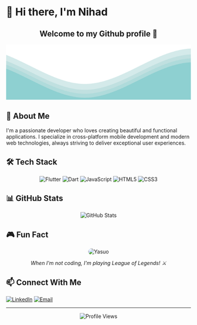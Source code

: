 # 👋 Hi there, I'm Nihad

<h2 align="center">
Welcome to my Github profile 👋️
</h2>	
<img src="https://raw.githubusercontent.com/tihynihy/tihynihy/master/waves.svg" width="100%" height="150">

## 🚀 About Me

I'm a passionate developer who loves creating beautiful and functional applications. I specialize in cross-platform mobile development and modern web technologies, always striving to deliver exceptional user experiences.

## 🛠️ Tech Stack

<div align="center">
  <img src="https://img.shields.io/badge/Flutter-02569B?style=for-the-badge&logo=flutter&logoColor=white" alt="Flutter" />
  <img src="https://img.shields.io/badge/Dart-0175C2?style=for-the-badge&logo=dart&logoColor=white" alt="Dart" />
  <img src="https://img.shields.io/badge/JavaScript-F7DF1E?style=for-the-badge&logo=javascript&logoColor=black" alt="JavaScript" />
  <img src="https://img.shields.io/badge/HTML5-E34F26?style=for-the-badge&logo=html5&logoColor=white" alt="HTML5" />
  <img src="https://img.shields.io/badge/CSS3-1572B6?style=for-the-badge&logo=css3&logoColor=white" alt="CSS3" />
</div>

## 📊 GitHub Stats

<div align="center">
  <img src="https://github-readme-stats.vercel.app/api?username=tihynihy&show_icons=true&theme=radical&hide_border=true&bg_color=0D1117&title_color=6366F1&text_color=FFFFFF&icon_color=6366F1" alt="GitHub Stats" />
</div>

## 🎮 Fun Fact

<div align="center">
  <img src="https://i.pinimg.com/originals/74/6d/7b/746d7bfd493255f5b7950eb97d485300.gif" width="250" height="200" alt="Yasuo" style="border-radius: 10px;" />
  <br>
  <p><em>When I'm not coding, I'm playing League of Legends! ⚔️</em></p>
</div>

## 📫 Connect With Me

[![LinkedIn](https://img.shields.io/badge/LinkedIn-0077B5?style=for-the-badge&logo=linkedin&logoColor=white)](https://www.linkedin.com/in/nihad-jusovi%C4%87-16788a226/)
[![Email](https://img.shields.io/badge/Email-D14836?style=for-the-badge&logo=gmail&logoColor=white)](mailto:nihad.jusovich@gmail.com)

---

<div align="center">
  <img src="https://komarev.com/ghpvc/?username=tihynihy&style=flat-square&color=6366F1" alt="Profile Views" />
</div>


